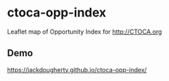 # ctoca-opp-index
Leaflet map of Opportunity Index for http://CTOCA.org

## Demo
https://jackdougherty.github.io/ctoca-opp-index/

